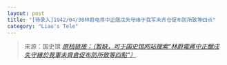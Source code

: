 ```yaml
---
layout: post
title: "[待录入]1942/04/30林蔚电蒋中正腊戌失守缘于我军未齐仓促布防所致等四点"
category: "Liao's Tele"
---
```



> 来源：国史馆 [*原档链接：（暂缺，可于国史馆网站搜索“林蔚電蔣中正臘戌失守緣於我軍未齊倉促布防所致等四點”）*]()
